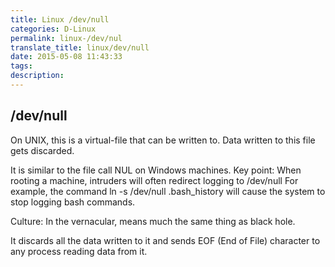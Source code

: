 ```yaml
---
title: Linux /dev/null
categories: D-Linux
permalink: linux-/dev/nul
translate_title: linux/dev/null
date: 2015-05-08 11:43:33
tags:
description:
---
```

## /dev/null
On UNIX, this is a virtual-file that can be written to. Data written to this file gets discarded.   

It is similar to the file call NUL on Windows machines. Key point: When rooting a machine, intruders will often redirect logging to /dev/null For example, the command ln -s /dev/null .bash_history will cause the system to stop logging bash commands.   

Culture: In the vernacular, means much the same thing as black hole.  

It discards all the data written to it and sends EOF (End of File) character to any process reading data from it. 